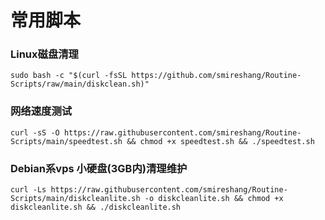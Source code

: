 # 常用脚本

### Linux磁盘清理
```
sudo bash -c "$(curl -fsSL https://github.com/smireshang/Routine-Scripts/raw/main/diskclean.sh)"
```
### 网络速度测试
```
curl -sS -O https://raw.githubusercontent.com/smireshang/Routine-Scripts/main/speedtest.sh && chmod +x speedtest.sh && ./speedtest.sh
```
### Debian系vps 小硬盘(3GB内)清理维护
```
curl -Ls https://raw.githubusercontent.com/smireshang/Routine-Scripts/main/diskcleanlite.sh -o diskcleanlite.sh && chmod +x diskcleanlite.sh && ./diskcleanlite.sh
```
